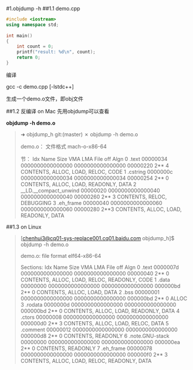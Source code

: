 #1.objdump -h
##1.1 demo.cpp

```cpp
#include <iostream>
using namespace std;
 
int main()
{
	int count = 0;
	printf("result: %d\n", count);
	return 0;
}
```
编译

gcc -c demo.cpp [-lstdc++]

生成一个demo.o文件，即obj文件

##1.2 反编译 on Mac
先用objdump可以查看

**objdump -h demo.o**
 
> ➜  objdump_h git:(master) ✗ objdump -h demo.o
> 
> demo.o：     文件格式 mach-o-x86-64
> 
> 节：
> Idx Name          Size      VMA               LMA               File off  Algn
>   0 .text         00000034  0000000000000000  0000000000000000  00000220  2** 4
>                   CONTENTS, ALLOC, LOAD, RELOC, CODE
>   1 .cstring      0000000c  0000000000000034  0000000000000034  00000254  2** 0
>                   CONTENTS, ALLOC, LOAD, READONLY, DATA
>   2 __LD.__compact_unwind 00000020  0000000000000040  0000000000000040  00000260  2** 3
>                   CONTENTS, RELOC, DEBUGGING
>   3 .eh_frame     00000040  0000000000000060  0000000000000060  00000280  2**3
>                   CONTENTS, ALLOC, LOAD, READONLY, DATA   
> 

##1.3 on Linux
> [chenhui3@cq01-sys-replace001.cq01.baidu.com objdump_h]$ objdump -h demo.o
> 
> demo.o:     file format elf64-x86-64
> 
> Sections:
> Idx Name          Size      VMA               LMA               File off  Algn
>   0 .text         0000007d  0000000000000000  0000000000000000  00000040  2** 0
>                   CONTENTS, ALLOC, LOAD, RELOC, READONLY, CODE
>   1 .data         00000000  0000000000000000  0000000000000000  000000bd  2** 0
>                   CONTENTS, ALLOC, LOAD, DATA
>   2 .bss          00000001  0000000000000000  0000000000000000  000000bd  2** 0
>                   ALLOC
>   3 .rodata       0000000d  0000000000000000  0000000000000000  000000bd  2** 0
>                   CONTENTS, ALLOC, LOAD, READONLY, DATA
>   4 .ctors        00000008  0000000000000000  0000000000000000  000000d0  2** 3
>                   CONTENTS, ALLOC, LOAD, RELOC, DATA
>   5 .comment      00000012  0000000000000000  0000000000000000  000000d8  2** 0
>                   CONTENTS, READONLY
>   6 .note.GNU-stack 00000000  0000000000000000  0000000000000000  000000ea  2** 0
>                   CONTENTS, READONLY
>   7 .eh_frame     00000078  0000000000000000  0000000000000000  000000f0  2** 3
>                   CONTENTS, ALLOC, LOAD, RELOC, READONLY, DATA